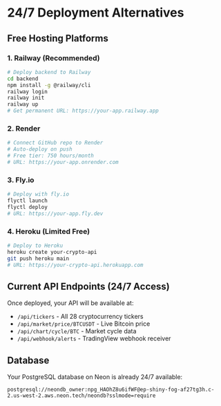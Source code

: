 # 24/7 Deployment Alternatives

## Free Hosting Platforms

### 1. Railway (Recommended)
```bash
# Deploy backend to Railway
cd backend
npm install -g @railway/cli
railway login
railway init
railway up
# Get permanent URL: https://your-app.railway.app
```

### 2. Render
```bash
# Connect GitHub repo to Render
# Auto-deploy on push
# Free tier: 750 hours/month
# URL: https://your-app.onrender.com
```

### 3. Fly.io
```bash
# Deploy with fly.io
flyctl launch
flyctl deploy
# URL: https://your-app.fly.dev
```

### 4. Heroku (Limited Free)
```bash
# Deploy to Heroku
heroku create your-crypto-api
git push heroku main
# URL: https://your-crypto-api.herokuapp.com
```

## Current API Endpoints (24/7 Access)
Once deployed, your API will be available at:
- `/api/tickers` - All 28 cryptocurrency tickers
- `/api/market/price/BTCUSDT` - Live Bitcoin price
- `/api/chart/cycle/BTC` - Market cycle data
- `/api/webhook/alerts` - TradingView webhook receiver

## Database
Your PostgreSQL database on Neon is already 24/7 available:
```
postgresql://neondb_owner:npg_HAOhZ8u6ifWF@ep-shiny-fog-af27tg3h.c-2.us-west-2.aws.neon.tech/neondb?sslmode=require
```